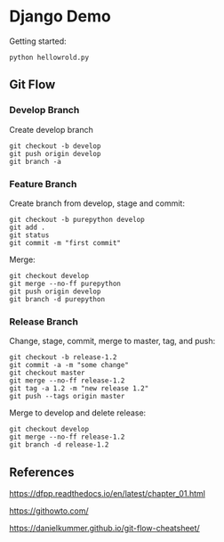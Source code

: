 # Django Demo

Getting started:

`python hellowrold.py`

## Git Flow

### Develop Branch

Create develop branch

```shell
git checkout -b develop
git push origin develop
git branch -a
```

### Feature Branch

Create branch from develop, stage and commit:

```shell
git checkout -b purepython develop
git add .
git status
git commit -m "first commit"
```

Merge:

```shell
git checkout develop
git merge --no-ff purepython
git push origin develop
git branch -d purepython
```

### Release Branch

Change, stage, commit, merge to master, tag, and push:
```shell
git checkout -b release-1.2
git commit -a -m "some change"
git checkout master
git merge --no-ff release-1.2
git tag -a 1.2 -m "new release 1.2"
git push --tags origin master
```

Merge to develop and delete release:

```shell
git checkout develop
git merge --no-ff release-1.2
git branch -d release-1.2
```

## References

https://dfpp.readthedocs.io/en/latest/chapter_01.html

https://githowto.com/

https://danielkummer.github.io/git-flow-cheatsheet/
